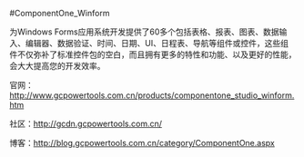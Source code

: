 #ComponentOne_Winform

为Windows Forms应用系统开发提供了60多个包括表格、报表、图表、数据输入、编辑器、数据验证、时间、日期、UI、日程表、导航等组件或控件，这些组件不仅弥补了标准控件包的空白，而且拥有更多的特性和功能、以及更好的性能，会大大提高您的开发效率。

官网：http://www.gcpowertools.com.cn/products/componentone_studio_winform.htm

社区：http://gcdn.gcpowertools.com.cn/

博客：http://blog.gcpowertools.com.cn/category/ComponentOne.aspx